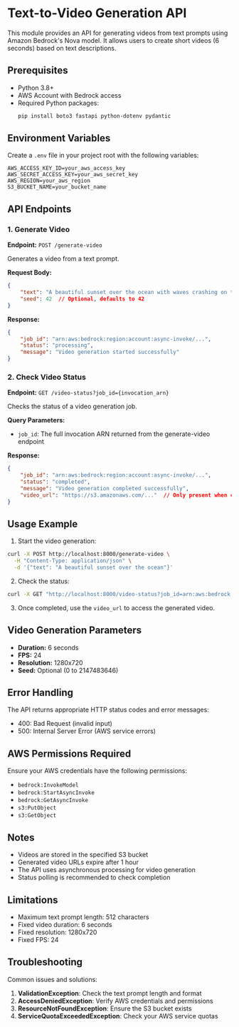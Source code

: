 # Text-to-Video Generation API

This module provides an API for generating videos from text prompts using Amazon Bedrock's Nova model. It allows users to create short videos (6 seconds) based on text descriptions.

## Prerequisites

- Python 3.8+
- AWS Account with Bedrock access
- Required Python packages:
  ```bash
  pip install boto3 fastapi python-dotenv pydantic
  ```

## Environment Variables

Create a `.env` file in your project root with the following variables:

```env
AWS_ACCESS_KEY_ID=your_aws_access_key
AWS_SECRET_ACCESS_KEY=your_aws_secret_key
AWS_REGION=your_aws_region
S3_BUCKET_NAME=your_bucket_name
```

## API Endpoints

### 1. Generate Video

**Endpoint:** `POST /generate-video`

Generates a video from a text prompt.

**Request Body:**
```json
{
    "text": "A beautiful sunset over the ocean with waves crashing on the shore",
    "seed": 42  // Optional, defaults to 42
}
```

**Response:**
```json
{
    "job_id": "arn:aws:bedrock:region:account:async-invoke/...",
    "status": "processing",
    "message": "Video generation started successfully"
}
```

### 2. Check Video Status

**Endpoint:** `GET /video-status?job_id={invocation_arn}`

Checks the status of a video generation job.

**Query Parameters:**
- `job_id`: The full invocation ARN returned from the generate-video endpoint

**Response:**
```json
{
    "job_id": "arn:aws:bedrock:region:account:async-invoke/...",
    "status": "completed",
    "message": "Video generation completed successfully",
    "video_url": "https://s3.amazonaws.com/..."  // Only present when completed
}
```

## Usage Example

1. Start the video generation:
```bash
curl -X POST http://localhost:8000/generate-video \
  -H "Content-Type: application/json" \
  -d '{"text": "A beautiful sunset over the ocean"}'
```

2. Check the status:
```bash
curl -X GET "http://localhost:8000/video-status?job_id=arn:aws:bedrock:region:account:async-invoke/..."
```

3. Once completed, use the `video_url` to access the generated video.

## Video Generation Parameters

- **Duration:** 6 seconds
- **FPS:** 24
- **Resolution:** 1280x720
- **Seed:** Optional (0 to 2147483646)

## Error Handling

The API returns appropriate HTTP status codes and error messages:
- 400: Bad Request (invalid input)
- 500: Internal Server Error (AWS service errors)

## AWS Permissions Required

Ensure your AWS credentials have the following permissions:
- `bedrock:InvokeModel`
- `bedrock:StartAsyncInvoke`
- `bedrock:GetAsyncInvoke`
- `s3:PutObject`
- `s3:GetObject`

## Notes

- Videos are stored in the specified S3 bucket
- Generated video URLs expire after 1 hour
- The API uses asynchronous processing for video generation
- Status polling is recommended to check completion

## Limitations

- Maximum text prompt length: 512 characters
- Fixed video duration: 6 seconds
- Fixed resolution: 1280x720
- Fixed FPS: 24

## Troubleshooting

Common issues and solutions:
1. **ValidationException**: Check the text prompt length and format
2. **AccessDeniedException**: Verify AWS credentials and permissions
3. **ResourceNotFoundException**: Ensure the S3 bucket exists
4. **ServiceQuotaExceededException**: Check your AWS service quotas
